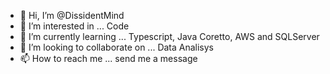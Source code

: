 - 👋 Hi, I’m @DissidentMind
- 👀 I’m interested in ... Code
- 🌱 I’m currently learning ... Typescript, Java Coretto, AWS and SQLServer
- 💞️ I’m looking to collaborate on ... Data Analisys
- 📫 How to reach me ... send me a message

<!---
DissidentMind/DissidentMind is a ✨ special ✨ repository because its `README.md` (this file) appears on your GitHub profile.
You can click the Preview link to take a look at your changes.
--->
